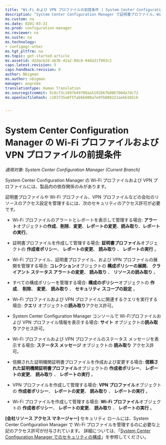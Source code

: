 ```yaml
---
title: "Wi-Fi および VPN プロファイルの前提条件 | System Center Configuration Manager"
description: "System Center Configuration Manager で証明書プロファイル、Wi-Fiプロファイル、および VPN プロファイルを管理するために必要なセキュリティ アクセス許可について説明します。"
ms.custom: na
ms.date: 0201-03-31
ms.prod: configuration-manager
ms.reviewer: na
ms.suite: na
ms.technology:
- configmgr-other
ms.tgt_pltfrm: na
ms.topic: get-started-article
ms.assetid: d2dacb2d-ab3b-42a2-8dc8-94da31f993c2
caps.latest.revision: 5
caps.handback.revision: 0
author: Nbigman
ms.author: nbigman
manager: angrobe
translationtype: Human Translation
ms.sourcegitcommit: 5c6cf3c1697b49708aa5192b67b08b700da7dc72
ms.openlocfilehash: c103735a0f5fab6b800a7e9fb808221aebb102cb


---
```

# <a name="prerequisites-for-wi-fi-and-vpn-profiles-in-system-center-configuration-manager"></a>System Center Configuration Manager の Wi-Fi プロファイルおよび VPN プロファイルの前提条件

*適用対象: System Center Configuration Manager (Current Branch)*

System Center Configuration Manager の Wi-Fi プロファイルおよび VPN プロファイルには、製品内の依存関係のみがあります。  

 証明書プロファイルや Wi-Fi プロファイル、VPN プロファイルなどの会社のリソースのアクセス設定を管理するには、次のセキュリティのアクセス許可が必要です。  

-   Wi-Fi プロファイルのアラートとレポートを表示して管理する場合: **アラート**オブジェクトの**作成**、**削除**、**変更**、**レポートの変更**、**読み取り**、**レポートの実行**。  

-   証明書プロファイルを作成して管理する場合: **証明書プロファイル**オブジェクトの **作成者ポリシー**、 **レポートの変更**、 **読み取り** 、 **レポートの実行** 。  

-   Wi-Fi プロファイル、証明書プロファイル、および VPN プロファイルの展開を管理する場合: **コレクション**オブジェクトの **構成ポリシーの展開**、 **クライアント ステータス アラートの変更**、 **読み取り** 、 **リソースの読み取り** 。  

-   すべての構成ポリシーを管理する場合: **構成のポリシー**オブジェクトの **作成**、 **削除**、 **変更**、 **読み取り** 、 **セキュリティ スコープの設定** 。  

-   Wi-Fi プロファイルおよび VPN プロファイルに関連するクエリを実行する場合: **クエリ** オブジェクトの**読み取り**アクセス許可。  

-   System Center Configuration Manager コンソールで Wi-Fiプロファイルおよび VPN プロファイル情報を表示する場合: **サイト** オブジェクトの**読み取り**アクセス許可。  

-   Wi-Fi プロファイルおよび VPN プロファイルのステータス メッセージを表示する場合: **ステータス メッセージ** オブジェクトの **読み取り** アクセス許可。  

-   信頼された証明機関証明書プロファイルを作成および変更する場合: **信頼された証明機関証明書プロファイル**オブジェクトの **作成者ポリシー**、 **レポートの変更**、 **読み取り** 、 **レポートの実行** 。  

-   VPN プロファイルを作成して管理する場合: **VPN プロファイル**オブジェクトの **作成者ポリシー**、 **レポートの変更**、 **読み取り** 、 **レポートの実行** 。  

-   Wi-Fi プロファイルを作成して管理する場合: **Wi-Fi プロファイル**オブジェクトの **作成者ポリシー**、 **レポートの変更**、 **読み取り** 、 **レポートの実行** 。  

 **[会社リソース アクセス マネージャー]** セキュリティ ロールには、System Center Configuration Manager で Wi-Fi プロファイルを管理するのに必要な上記のアクセス許可が付与されています。 詳細については、「[System Center Configuration Manager でのセキュリティの構成](../../core/plan-design/security/configure-security.md)」を参照してください。



<!--HONumber=Nov16_HO1-->


